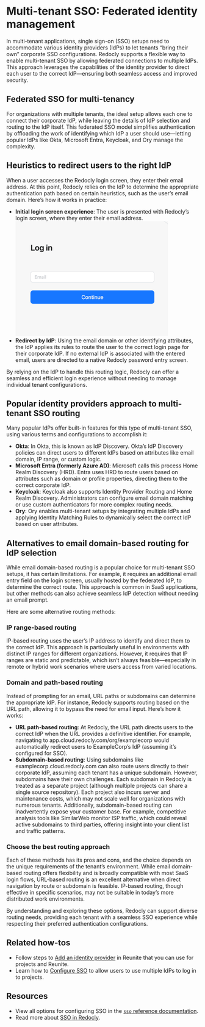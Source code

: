 # Multi-tenant SSO: Federated identity management

In multi-tenant applications, single sign-on (SSO) setups need to accommodate various identity providers (IdPs) to let tenants “bring their own” corporate SSO configurations. Redocly supports a flexible way to enable multi-tenant SSO by allowing federated connections to multiple IdPs. This approach leverages the capabilities of the identity provider to direct each user to the correct IdP—ensuring both seamless access and improved security.

## Federated SSO for multi-tenancy

For organizations with multiple tenants, the ideal setup allows each one to connect their corporate IdP, while leaving the details of IdP selection and routing to the IdP itself. This federated SSO model simplifies authentication by offloading the work of identifying which IdP a user should use—letting popular IdPs like Okta, Microsoft Entra, Keycloak, and Ory manage the complexity.

## Heuristics to redirect users to the right IdP

When a user accesses the Redocly login screen, they enter their email address. At this point, Redocly relies on the IdP to determine the appropriate authentication path based on certain heuristics, such as the user’s email domain.
Here’s how it works in practice:
- **Initial login screen experience**: The user is presented with Redocly’s login screen, where they enter their email address.\
  ![log-in-form.png](./images/log-in-form.png)
- **Redirect by IdP**:
  Using the email domain or other identifying attributes, the IdP applies its rules to route the user to the correct login page for their corporate IdP.
  If no external IdP is associated with the entered email, users are directed to a native Redocly password entry screen.

By relying on the IdP to handle this routing logic, Redocly can offer a seamless and efficient login experience without needing to manage individual tenant configurations.

## Popular identity providers approach to multi-tenant SSO routing

Many popular IdPs offer built-in features for this type of multi-tenant SSO, using various terms and configurations to accomplish it:
- **Okta**: In Okta, this is known as IdP Discovery. Okta’s IdP Discovery policies can direct users to different IdPs based on attributes like email domain, IP range, or custom logic.
- **Microsoft Entra (formerly Azure AD)**: Microsoft calls this process Home Realm Discovery (HRD). Entra uses HRD to route users based on attributes such as domain or profile properties, directing them to the correct corporate IdP.
- **Keycloak**: Keycloak also supports Identity Provider Routing and Home Realm Discovery. Administrators can configure email domain matching or use custom authenticators for more complex routing needs.
- **Ory**: Ory enables multi-tenant setups by integrating multiple IdPs and applying Identity Matching Rules to dynamically select the correct IdP based on user attributes.

## Alternatives to email domain-based routing for IdP selection

While email domain-based routing is a popular choice for multi-tenant SSO setups, it has certain limitations.
For example, it requires an additional email entry field on the login screen, usually hosted by the federated IdP, to determine the correct route.
This approach is common in SaaS applications, but other methods can also achieve seamless IdP detection without needing an email prompt.

Here are some alternative routing methods:

### IP range-based routing

IP-based routing uses the user’s IP address to identify and direct them to the correct IdP.
This approach is particularly useful in environments with distinct IP ranges for different organizations. However, it requires that IP ranges are static and predictable, which isn’t always feasible—especially in remote or hybrid work scenarios where users access from varied locations.

### Domain and path-based routing

Instead of prompting for an email, URL paths or subdomains can determine the appropriate IdP. For instance, Redocly supports routing based on the URL path, allowing it to bypass the need for email input.
Here’s how it works:
- **URL path-based routing**: At Redocly, the URL path directs users to the correct IdP when the URL provides a definitive identifier. For example, navigating to app.cloud.redocly.com/org/examplecorp would automatically redirect users to ExampleCorp’s IdP (assuming it’s configured for SSO).
- **Subdomain-based routing**: Using subdomains like examplecorp.cloud.redocly.com can also route users directly to their corporate IdP, assuming each tenant has a unique subdomain. However, subdomains have their own challenges. Each subdomain in Redocly is treated as a separate project (although multiple projects can share a single source repository). Each project also incurs server and maintenance costs, which may not scale well for organizations with numerous tenants.
Additionally, subdomain-based routing can inadvertently expose your customer base.
For example, competitive analysis tools like SimilarWeb monitor ISP traffic, which could reveal active subdomains to third parties, offering insight into your client list and traffic patterns.

### Choose the best routing approach

Each of these methods has its pros and cons, and the choice depends on the unique requirements of the tenant’s environment.
While email domain-based routing offers flexibility and is broadly compatible with most SaaS login flows, URL-based routing is an excellent alternative when direct navigation by route or subdomain is feasible.
IP-based routing, though effective in specific scenarios, may not be suitable in today’s more distributed work environments.

By understanding and exploring these options, Redocly can support diverse routing needs, providing each tenant with a seamless SSO experience while respecting their preferred authentication configurations.

## Related how-tos

- Follow steps to [Add an identity provider](../how-to/add-idp.md) in Reunite that you can use for projects and Reunite.
- Learn how to [Configure SSO](../how-to/configure-sso.md) to allow users to use multiple IdPs to log in to projects.

## Resources

- View all options for configuring SSO in the [`sso` reference documentation](../../config/sso.md).
- Read more about [SSO in Redocly](./sso.md).
